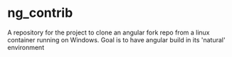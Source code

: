 # ng_contrib
A repository for the project to clone an angular fork repo from a linux container running on Windows. Goal is to have angular build in its 'natural' environment
